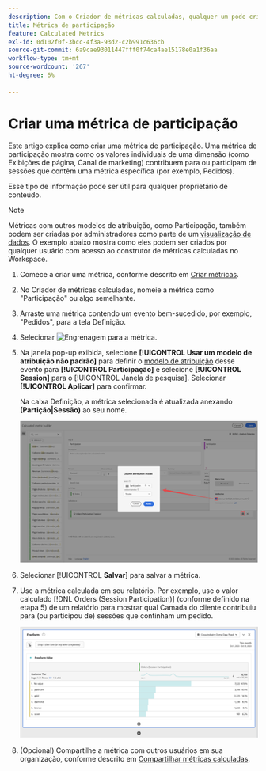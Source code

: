 ```yaml
---
description: Com o Criador de métricas calculadas, qualquer um pode criar uma métrica de participação.
title: Métrica de participação
feature: Calculated Metrics
exl-id: 0d102f0f-3bcc-4f3a-93d2-c2b991c636cb
source-git-commit: 6a9cae93011447fff0f74ca4ae15178e0a1f36aa
workflow-type: tm+mt
source-wordcount: '267'
ht-degree: 6%

---
```


# Criar uma métrica de participação

Este artigo explica como criar uma métrica de participação. Uma métrica de participação mostra como os valores individuais de uma dimensão (como Exibições de página, Canal de marketing) contribuem para ou participam de sessões que contêm uma métrica específica (por exemplo, Pedidos).

Esse tipo de informação pode ser útil para qualquer proprietário de conteúdo.

>[!NOTE]
>
>Métricas com outros modelos de atribuição, como Participação, também podem ser criadas por administradores como parte de um [visualização de dados](https://experienceleague.adobe.com/docs/analytics-platform/using/cja-dataviews/data-views.html?lang=pt-BR). O exemplo abaixo mostra como eles podem ser criados por qualquer usuário com acesso ao construtor de métricas calculadas no Workspace.


1. Comece a criar uma métrica, conforme descrito em [Criar métricas](/help/components/calc-metrics/cm-workflow/cm-build-metrics.md).
1. No Criador de métricas calculadas, nomeie a métrica como &quot;Participação&quot; ou algo semelhante.
1. Arraste uma métrica contendo um evento bem-sucedido, por exemplo, &quot;Pedidos&quot;, para a tela Definição.
1. Selecionar ![Engrenagem](https://spectrum.adobe.com/static/icons/workflow_18/Smock_Settings_18_N.svg) para a métrica.
1. Na janela pop-up exibida, selecione **[!UICONTROL Usar um modelo de atribuição não padrão]** para definir o [modelo de atribuição](/help/components/calc-metrics/cm-workflow/m-metric-type-alloc.md) desse evento para **[!UICONTROL Participação]** e selecione **[!UICONTROL Session]** para o [!UICONTROL Janela de pesquisa]. Selecionar **[!UICONTROL Aplicar]** para confirmar.

   Na caixa Definição, a métrica selecionada é atualizada anexando  **(Partição|Sessão)** ao seu nome.

   ![](assets/participation-setup.png)



1. Selecionar [!UICONTROL **Salvar**] para salvar a métrica.
1. Use a métrica calculada em seu relatório. Por exemplo, use o valor calculado [!DNL Orders (Session Participation)] (conforme definido na etapa 5) de um relatório para mostrar qual Camada do cliente contribuiu para (ou participou de) sessões que continham um pedido.

   ![](assets/participation-pages-customer-tier.png)

1. (Opcional) Compartilhe a métrica com outros usuários em sua organização, conforme descrito em [Compartilhar métricas calculadas](/help/components/calc-metrics/cm-workflow/cm-sharing.md).
